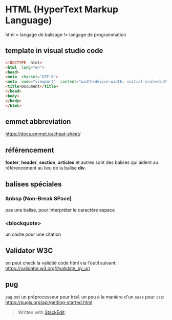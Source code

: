 ﻿# HTML (HyperText Markup Language)
html = langage de balisage != langage de programmation
## template in visual studio code
```html
<!DOCTYPE  html>
<html  lang="en">
<head>
<meta  charset="UTF-8">
<meta  name="viewport"  content="width=device-width, initial-scale=1.0">
<title>Document</title>
</head>
<body>
</body>
</html>
```
## emmet abbreviation
https://docs.emmet.io/cheat-sheet/

## référencement
**footer**, **header**, **section**, **articles** et autres sont des balises qui aident au référencement au lieu de la balise **div**. 

## balises spéciales
### &nbsp (Non-Break SPace)
pas une balise, pour interpréter le caractère espace

### \<blockquote\>
un cadre pour une citation

## Validator W3C
on peut check la validité code html via l'outil suivant:
https://validator.w3.org/#validate_by_uri

## pug
`pug` est un préprocesseur pour `html` un peu à la manière d'un `sass` pour `css`:
https://pugjs.org/api/getting-started.html



> Written with [StackEdit](https://stackedit.io/).
